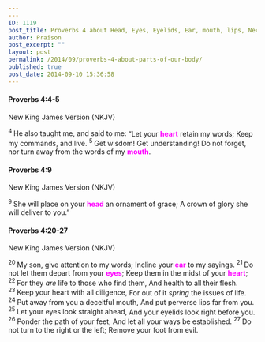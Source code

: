 ```yaml
---
---
ID: 1119
post_title: Proverbs 4 about Head, Eyes, Eyelids, Ear, mouth, lips, Neck, Heart, Feet
author: Praison
post_excerpt: ""
layout: post
permalink: /2014/09/proverbs-4-about-parts-of-our-body/
published: true
post_date: 2014-09-10 15:36:58
---
```

<div class="version-NKJV result-text-style-normal text-html ">
<div class="version-NKJV result-text-style-normal text-html ">
<h4 class="passage-display"><strong><span class="passage-display-bcv">Proverbs 4:4-5</span></strong></h4>
<p class="passage-display"><span class="passage-display-version">New King James Version (NKJV)</span></p>

<div class="poetry">
<p class="line"><span id="en-NKJV-16495" class="text Prov-4-4"><sup class="versenum">4 </sup>He also taught me, and said to me:</span>
<span class="text Prov-4-4">“Let your <span style="color: #ff00ff;"><strong>heart</strong> </span>retain my words;</span>
<span class="text Prov-4-4">Keep my commands, and live.</span>
<span id="en-NKJV-16496" class="text Prov-4-5"><sup class="versenum">5 </sup>Get wisdom! Get understanding!</span>
<span class="text Prov-4-5">Do not forget, nor turn away from the words of my <span style="color: #ff00ff;"><strong>mouth</strong></span>.</span></p>

<div class="version-NKJV result-text-style-normal text-html ">
<h4 class="passage-display"><strong><span class="passage-display-bcv">Proverbs 4:9</span></strong></h4>
<p class="passage-display"><span class="passage-display-version">New King James Version (NKJV)</span></p>

<div class="poetry">
<p class="line"><span id="en-NKJV-16500" class="text Prov-4-9"><sup class="versenum">9 </sup>She will place on your <span style="color: #ff00ff;"><strong>head</strong> </span>an ornament of grace;</span>
<span class="text Prov-4-9">A crown of glory she will deliver to you.”</span></p>

<div class="version-NKJV result-text-style-normal text-html ">
<h4 class="passage-display"><strong><span class="passage-display-bcv">Proverbs 4:20-27</span></strong></h4>
<p class="passage-display"><span class="passage-display-version">New King James Version (NKJV)</span></p>

<div class="poetry top-1">
<p class="line"><span id="en-NKJV-16511" class="text Prov-4-20"><sup class="versenum">20 </sup>My son, give attention to my words;</span>
<span class="text Prov-4-20">Incline your <span style="color: #ff00ff;"><strong>ear</strong> </span>to my sayings.</span>
<span id="en-NKJV-16512" class="text Prov-4-21"><sup class="versenum">21 </sup>Do not let them depart from your <span style="color: #ff00ff;"><strong>eyes</strong></span>;</span>
<span class="text Prov-4-21">Keep them in the midst of your <span style="color: #ff00ff;"><strong>heart</strong></span>;</span>
<span id="en-NKJV-16513" class="text Prov-4-22"><sup class="versenum">22 </sup>For they <i>are</i> life to those who find them,</span>
<span class="text Prov-4-22">And health to all their flesh.</span>
<span id="en-NKJV-16514" class="text Prov-4-23"><sup class="versenum">23 </sup>Keep your heart with all diligence,</span>
<span class="text Prov-4-23">For out of it <i>spring</i> the issues of life.</span>
<span id="en-NKJV-16515" class="text Prov-4-24"><sup class="versenum">24 </sup>Put away from you a deceitful mouth,</span>
<span class="text Prov-4-24">And put perverse lips far from you.</span>
<span id="en-NKJV-16516" class="text Prov-4-25"><sup class="versenum">25 </sup>Let your eyes look straight ahead,</span>
<span class="text Prov-4-25">And your eyelids look right before you.</span>
<span id="en-NKJV-16517" class="text Prov-4-26"><sup class="versenum">26 </sup>Ponder the path of your feet,</span>
<span class="text Prov-4-26">And let all your ways be established.</span>
<span id="en-NKJV-16518" class="text Prov-4-27"><sup class="versenum">27 </sup>Do not turn to the right or the left;</span>
<span class="text Prov-4-27">Remove your foot from evil.</span></p>

</div>
</div>
</div>
</div>
</div>
</div>
</div>